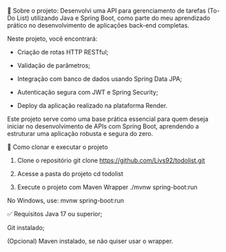 📌 Sobre o projeto:
Desenvolvi uma API para gerenciamento de tarefas (To-Do List) utilizando Java e Spring Boot, como parte do meu aprendizado prático no desenvolvimento de aplicações back-end completas.

Neste projeto, você encontrará:

- Criação de rotas HTTP RESTful;

- Validação de parâmetros;

- Integração com banco de dados usando Spring Data JPA;

- Autenticação segura com JWT e Spring Security;

- Deploy da aplicação realizado na plataforma Render.

Este projeto serve como uma base prática essencial para quem deseja iniciar no desenvolvimento de APIs com Spring Boot, aprendendo a estruturar uma aplicação robusta e segura do zero.

🚀 Como clonar e executar o projeto
1. Clone o repositório
git clone https://github.com/Livs92/todolist.git

2. Acesse a pasta do projeto
cd todolist

3. Execute o projeto com Maven Wrapper
./mvnw spring-boot:run

No Windows, use:
mvnw spring-boot:run

✅ Requisitos
Java 17 ou superior;

Git instalado;

(Opcional) Maven instalado, se não quiser usar o wrapper.

